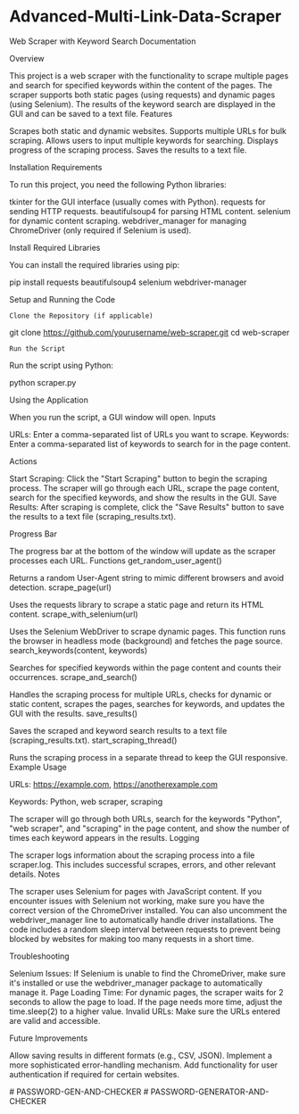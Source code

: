 # Advanced-Multi-Link-Data-Scraper

Web Scraper with Keyword Search Documentation

Overview

This project is a web scraper with the functionality to scrape multiple pages and search for specified keywords within the content of the pages. The scraper supports both static pages (using requests) and dynamic pages (using Selenium). The results of the keyword search are displayed in the GUI and can be saved to a text file. Features

Scrapes both static and dynamic websites.
Supports multiple URLs for bulk scraping.
Allows users to input multiple keywords for searching.
Displays progress of the scraping process.
Saves the results to a text file.

Installation Requirements

To run this project, you need the following Python libraries:

tkinter for the GUI interface (usually comes with Python).
requests for sending HTTP requests.
beautifulsoup4 for parsing HTML content.
selenium for dynamic content scraping.
webdriver_manager for managing ChromeDriver (only required if Selenium is used).

Install Required Libraries

You can install the required libraries using pip:

pip install requests beautifulsoup4 selenium webdriver-manager

Setup and Running the Code

    Clone the Repository (if applicable)

git clone https://github.com/yourusername/web-scraper.git cd web-scraper

    Run the Script

Run the script using Python:

python scraper.py

Using the Application

When you run the script, a GUI window will open. Inputs

URLs: Enter a comma-separated list of URLs you want to scrape.
Keywords: Enter a comma-separated list of keywords to search for in the page content.

Actions

Start Scraping: Click the "Start Scraping" button to begin the scraping process. The scraper will go through each URL, scrape the page content, search for the specified keywords, and show the results in the GUI.
Save Results: After scraping is complete, click the "Save Results" button to save the results to a text file (scraping_results.txt).

Progress Bar

The progress bar at the bottom of the window will update as the scraper processes each URL. Functions get_random_user_agent()

Returns a random User-Agent string to mimic different browsers and avoid detection. scrape_page(url)

Uses the requests library to scrape a static page and return its HTML content. scrape_with_selenium(url)

Uses the Selenium WebDriver to scrape dynamic pages. This function runs the browser in headless mode (background) and fetches the page source. search_keywords(content, keywords)

Searches for specified keywords within the page content and counts their occurrences. scrape_and_search()

Handles the scraping process for multiple URLs, checks for dynamic or static content, scrapes the pages, searches for keywords, and updates the GUI with the results. save_results()

Saves the scraped and keyword search results to a text file (scraping_results.txt). start_scraping_thread()

Runs the scraping process in a separate thread to keep the GUI responsive. Example Usage

URLs:
https://example.com, https://anotherexample.com

Keywords:
Python, web scraper, scraping

The scraper will go through both URLs, search for the keywords "Python", "web scraper", and "scraping" in the page content, and show the number of times each keyword appears in the results. Logging

The scraper logs information about the scraping process into a file scraper.log. This includes successful scrapes, errors, and other relevant details. Notes

The scraper uses Selenium for pages with JavaScript content. If you encounter issues with Selenium not working, make sure you have the correct version of the ChromeDriver installed. You can also uncomment the webdriver_manager line to automatically handle driver installations.
The code includes a random sleep interval between requests to prevent being blocked by websites for making too many requests in a short time.

Troubleshooting

Selenium Issues: If Selenium is unable to find the ChromeDriver, make sure it's installed or use the webdriver_manager package to automatically manage it.
Page Loading Time: For dynamic pages, the scraper waits for 2 seconds to allow the page to load. If the page needs more time, adjust the time.sleep(2) to a higher value.
Invalid URLs: Make sure the URLs entered are valid and accessible.

Future Improvements

Allow saving results in different formats (e.g., CSV, JSON).
Implement a more sophisticated error-handling mechanism.
Add functionality for user authentication if required for certain websites.

#   P A S S W O R D - G E N - A N D - C H E C K E R  
 #   P A S S W O R D - G E N E R A T O R - A N D - C H E C K E R  
 